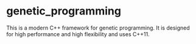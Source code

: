 genetic_programming
===================

This is a modern C++ framework for genetic programming. It is designed for high performance and high flexibility and uses C++11.
